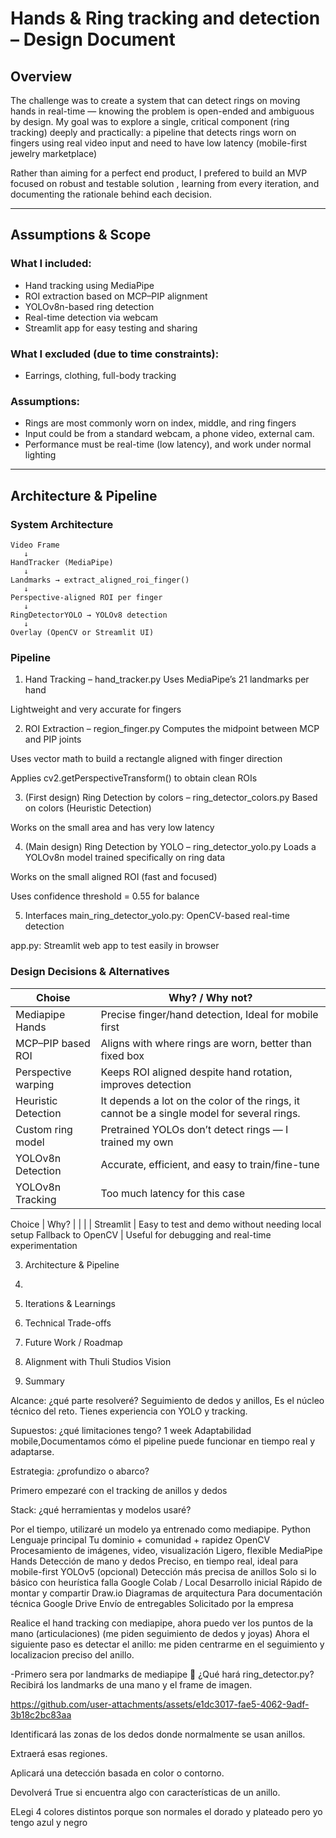 # Hands & Ring tracking and detection – Design Document

## Overview

The challenge was to create a system that can detect rings on moving hands in real-time — knowing the problem is open-ended and ambiguous by design. My goal was to explore a single, critical component (ring tracking) deeply and practically: a pipeline that detects rings worn on fingers using real video input and need to have low latency (mobile-first jewelry marketplace)

Rather than aiming for a perfect end product, I prefered to build an MVP focused on robust and testable solution , learning from every iteration, and documenting the rationale behind each decision.  

---

## Assumptions & Scope

### What I included:
- Hand tracking using MediaPipe
- ROI extraction based on MCP–PIP alignment
- YOLOv8n-based ring detection
- Real-time detection via webcam
- Streamlit app for easy testing and sharing

### What I excluded (due to time constraints):
- Earrings, clothing, full-body tracking

### Assumptions:
- Rings are most commonly worn on index, middle, and ring fingers
- Input could be from a standard webcam, a phone video, external cam.
- Performance must be real-time (low latency), and work under normal lighting

---

## Architecture & Pipeline

### System Architecture
```plaintext
Video Frame
   ↓
HandTracker (MediaPipe)
   ↓
Landmarks → extract_aligned_roi_finger()
   ↓
Perspective-aligned ROI per finger
   ↓
RingDetectorYOLO → YOLOv8 detection
   ↓
Overlay (OpenCV or Streamlit UI)
```

### Pipeline

1. Hand Tracking – hand_tracker.py
Uses MediaPipe’s 21 landmarks per hand

Lightweight and very accurate for fingers

2. ROI Extraction – region_finger.py
Computes the midpoint between MCP and PIP joints

Uses vector math to build a rectangle aligned with finger direction

Applies cv2.getPerspectiveTransform() to obtain clean ROIs


3. (First design) Ring Detection by colors – ring_detector_colors.py
Based on colors (Heuristic Detection)

Works on the small area and has very low latency


4. (Main design) Ring Detection by YOLO – ring_detector_yolo.py
Loads a YOLOv8n model trained specifically on ring data

Works on the small aligned ROI (fast and focused)

Uses confidence threshold = 0.55 for balance

5. Interfaces
main_ring_detector_yolo.py: OpenCV-based real-time detection

app.py: Streamlit web app to test easily in browser


### Design Decisions & Alternatives


| Choise                    | Why? / Why not?                                  |
|------------------------------|----------------------------------------------|
| Mediapipe Hands  | Precise finger/hand detection, Ideal for mobile first               |
| MCP–PIP based ROI  | Aligns with where rings are worn, better than fixed box                  |
| Perspective warping  | Keeps ROI aligned despite hand rotation, improves detection                  |
| Heuristic Detection  | It depends a lot on the color of the rings, it cannot be a single model for several rings. |
| Custom ring model  | Pretrained YOLOs don’t detect rings — I trained my own                |
| YOLOv8n Detection  | Accurate, efficient, and easy to train/fine-tune                  |
| YOLOv8n Tracking             | Too much latency for this case                 |


Choice | Why?
 | 
 | 
 | 
 | 
Streamlit | Easy to test and demo without needing local setup
Fallback to OpenCV | Useful for debugging and real-time experimentation









3. Architecture & Pipeline

 4. 
 5. Iterations & Learnings
6. Technical Trade-offs
7. Future Work / Roadmap
 8. Alignment with Thuli Studios Vision
 9. Summary




Alcance: ¿qué parte resolveré?
Seguimiento de dedos y anillos, Es el núcleo técnico del reto. Tienes experiencia con YOLO y tracking.

Supuestos: ¿qué limitaciones tengo?
1 week
Adaptabilidad mobile,Documentamos cómo el pipeline puede funcionar en tiempo real y adaptarse.

Estrategia: ¿profundizo o abarco?

Primero empezaré con el tracking de anillos y dedos

Stack: ¿qué herramientas y modelos usaré?

Por el tiempo, utilizaré un modelo ya entrenado como mediapipe.
Python	Lenguaje principal	Tu dominio + comunidad + rapidez
OpenCV	Procesamiento de imágenes, video, visualización	Ligero, flexible
MediaPipe Hands	Detección de mano y dedos	Preciso, en tiempo real, ideal para mobile-first
YOLOv5 (opcional)	Detección más precisa de anillos	Solo si lo básico con heurística falla
Google Colab / Local	Desarrollo inicial	Rápido de montar y compartir
Draw.io	Diagramas de arquitectura	Para documentación técnica
Google Drive	Envío de entregables	Solicitado por la empresa


Realice el hand tracking con mediapipe, ahora puedo ver los puntos de la mano (articulaciones) (me piden seguimiento de dedos y joyas)
Ahora el siguiente paso es detectar el anillo: me piden centrarme en el seguimiento y localizacion preciso del anillo.

-Primero sera por landmarks de mediapipe
🧠 ¿Qué hará ring_detector.py?
Recibirá los landmarks de una mano y el frame de imagen.


https://github.com/user-attachments/assets/e1dc3017-fae5-4062-9adf-3b18c2bc83aa


Identificará las zonas de los dedos donde normalmente se usan anillos.

Extraerá esas regiones.

Aplicará una detección basada en color o contorno.

Devolverá True si encuentra algo con características de un anillo.

ELegi 4 colores distintos porque son normales el dorado y plateado pero yo tengo azul y negro
